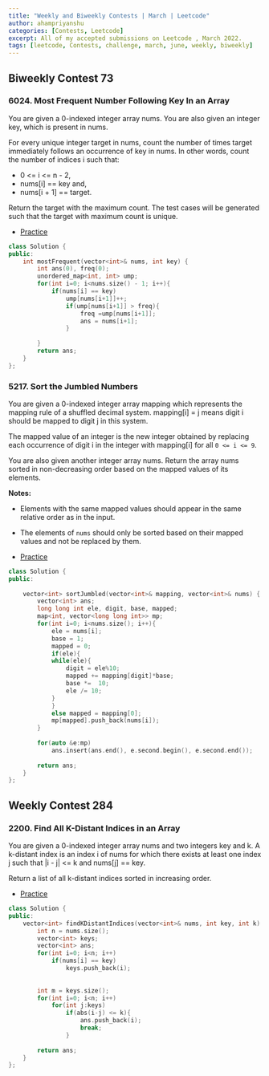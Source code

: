 ```yaml
---
title: "Weekly and Biweekly Contests | March | Leetcode"
author: ahampriyanshu
categories: [Contests, Leetcode]
excerpt: All of my accepted submissions on Leetcode , March 2022.
tags: [leetcode, Contests, challenge, march, june, weekly, biweekly]
---
```


## Biweekly Contest 73

### 6024. Most Frequent Number Following Key In an Array

You are given a 0-indexed integer array nums. You are also given an integer key, which is present in nums.

For every unique integer target in nums, count the number of times target immediately follows an occurrence of key in nums. In other words, count the number of indices i such that:

* 0 <= i <= n - 2,
* nums[i] == key and,
* nums[i + 1] == target.

Return the target with the maximum count. The test cases will be generated such that the target with maximum count is unique.

* [Practice](https://leetcode.com/contest/biweekly-contest-73/problems/most-frequent-number-following-key-in-an-array/)

```cpp
class Solution {
public:
    int mostFrequent(vector<int>& nums, int key) {
        int ans(0), freq(0);
        unordered_map<int, int> ump;
        for(int i=0; i<nums.size() - 1; i++){
            if(nums[i] == key)
                ump[nums[i+1]]++;
                if(ump[nums[i+1]] > freq){
                    freq =ump[nums[i+1]];
                    ans = nums[i+1];
                }
                
        }
        return ans;
    }
};
```

### 5217. Sort the Jumbled Numbers

You are given a 0-indexed integer array mapping which represents the mapping rule of a shuffled decimal system. mapping[i] = j means digit i should be mapped to digit j in this system.

The mapped value of an integer is the new integer obtained by replacing each occurrence of digit i in the integer with mapping[i] for all ``0 <= i <= 9``.

You are also given another integer array nums. Return the array nums sorted in non-decreasing order based on the mapped values of its elements.

**Notes:**

* Elements with the same mapped values should appear in the same relative order as in the input.
* The elements of ``nums`` should only be sorted based on their mapped values and not be replaced by them.

* [Practice](https://leetcode.com/problems/arithmetic-slices/)

```cpp
class Solution {
public:
    
    vector<int> sortJumbled(vector<int>& mapping, vector<int>& nums) {
        vector<int> ans;
        long long int ele, digit, base, mapped;
        map<int, vector<long long int>> mp;
        for(int i=0; i<nums.size(); i++){
            ele = nums[i];
            base = 1;
            mapped = 0;
            if(ele){
            while(ele){
                digit = ele%10;
                mapped += mapping[digit]*base;
                base *=  10;
                ele /= 10;
            }
            }
            else mapped = mapping[0];
            mp[mapped].push_back(nums[i]);
        }
        
        for(auto &e:mp)
            ans.insert(ans.end(), e.second.begin(), e.second.end());
        
        return ans;
    }
};
```

## Weekly Contest 284

### 2200. Find All K-Distant Indices in an Array

You are given a 0-indexed integer array nums and two integers key and k. A k-distant index is an index i of nums for which there exists at least one index j such that |i - j| <= k and nums[j] == key.

Return a list of all k-distant indices sorted in increasing order.

* [Practice](https://leetcode.com/contest/weekly-contest-284/problems/find-all-k-distant-indices-in-an-array/)

```cpp
class Solution {
public:
    vector<int> findKDistantIndices(vector<int>& nums, int key, int k) {
        int n = nums.size();
        vector<int> keys;
        vector<int> ans;
        for(int i=0; i<n; i++)
            if(nums[i] == key)
                keys.push_back(i);
        
        
        int m = keys.size();
        for(int i=0; i<n; i++)
            for(int j:keys)
                if(abs(i-j) <= k){
                    ans.push_back(i);
                    break;
                }
        
        return ans;
    }
};
```